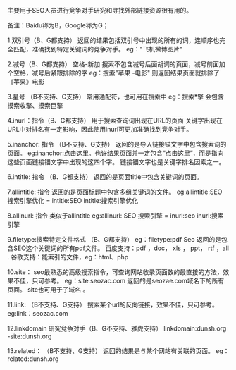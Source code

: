 主要用于SEO人员进行竞争对手研究和寻找外部链接资源很有用的。

备注：Baidu称为B，Google称为G；

1.双引号（B、G都支持）
返回的结果包括双引号中出现的所有的词，连顺序也完全匹配，准确找到特定关键词的竞争对手。
eg："飞机微博图片"         

2.减号（B、G都支持）
空格-新加
搜索不包含减号后面胡词的页面，减号前面加个空格，减号后紧跟排除的字
eg：搜索"苹果 -电影"     则返回结果页面就排除了《苹果》电影

3.星号  （B不支持、G支持）
常用通配符，也可用在搜索中
eg：搜索*擎      会包含摸索收擎、摸索巨擎

4.inurl：指令（B、G都支持）
用于搜索查询词出现在URL的页面
关键字出现在URL中对排名有一定影响，因此使用inurl可更加准确找到竞争对手。

5.inanchor:  指令  （B不支持、G支持）
返回的是导入链接锚文字中包含搜索词的页面。
eg:inanchor:点击这里。也许结果页面并一定包含“点击这里”，而是指向这些页面链接锚文字中出现的这四个字。
链接锚文字也是关键字排名因素之一。

6.intitle: 指令 （B、G都支持）
返回的是页面title中包含关键词的页面。

7.allintitle: 指令
返回的是页面标题中包含多组关键词的文件。
eg:allintitle:SEO 搜索引擎优化    = intitle:SEO   intitle:搜索引擎优化

8.allinurl: 指令
类似于allintitle
eg:allinurl: SEO 搜索引擎   =  inurl:seo  inurl:搜索引擎

9.filetype:搜索特定文件格式  （B、G都支持）
eg：filetype:pdf Seo   返回的是包含SEO这个关键词的所有pdf文件。
百度支持：pdf ，doc， xls ， ppt， rtf ，all .
谷歌支持：能索引的文件，eg：html、php

10.site：
seo最熟悉的高级搜索指令，可查询网站收录页面数的最直接的方法，效果不佳，只可参考。
eg：site:seozac.com    返回的是seozae.com域名下的所有页面。
site也可用于子域名 。

11.link: （B不支持、G支持）
搜索某个url的反向链接，效果不佳，只可参考。
eg:link：seozac.com

12.linkdomain  研究竞争对手（B、G不支持、雅虎支持）
linkdomain:dunsh.org -site:dunsh.org

13.related： （B不支持、G支持）
返回的结果是与某个网站有关联的页面。
eg：related:dunsh.org







